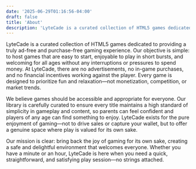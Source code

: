 ```yaml
---
date: '2025-06-29T01:16:56-04:00'
draft: false
title: 'About'
description: 'LyteCade is a curated collection of HTML5 games dedicated to providing a truly ad-free and purchase-free gaming experience.'
---
```


LyteCade is a curated collection of HTML5 games dedicated to providing a truly ad-free and purchase-free gaming experience. Our objective is simple: to host games that are easy to start, enjoyable to play in short bursts, and welcoming for all ages without any interruptions or pressures to spend money. At LyteCade, there are no advertisements, no in-game purchases, and no financial incentives working against the player. Every game is designed to prioritize fun and relaxation—not monetization, competition, or market trends.

We believe games should be accessible and appropriate for everyone. Our library is carefully curated to ensure every title maintains a high standard of simplicity in gameplay and content, so parents can feel confident and players of any age can find something to enjoy. LyteCade exists for the pure enjoyment of gaming—not to drive sales or capture your wallet, but to offer a genuine space where play is valued for its own sake.

Our mission is clear: bring back the joy of gaming for its own sake, creating a safe and delightful environment that welcomes everyone. Whether you have a minute or an hour, LyteCade is here when you need a quick, straightforward, and satisfying play session—no strings attached.
